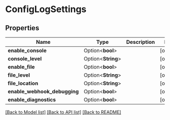 # ConfigLogSettings

## Properties

Name | Type | Description | Notes
------------ | ------------- | ------------- | -------------
**enable_console** | Option<**bool**> |  | [optional]
**console_level** | Option<**String**> |  | [optional]
**enable_file** | Option<**bool**> |  | [optional]
**file_level** | Option<**String**> |  | [optional]
**file_location** | Option<**String**> |  | [optional]
**enable_webhook_debugging** | Option<**bool**> |  | [optional]
**enable_diagnostics** | Option<**bool**> |  | [optional]

[[Back to Model list]](../README.md#documentation-for-models) [[Back to API list]](../README.md#documentation-for-api-endpoints) [[Back to README]](../README.md)


